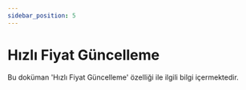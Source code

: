```yaml
---
sidebar_position: 5
---
```


# Hızlı Fiyat Güncelleme

Bu doküman 'Hızlı Fiyat Güncelleme' özelliği ile ilgili bilgi içermektedir.